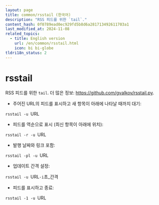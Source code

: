 ```yaml
---
layout: page
title: common/rsstail (한국어)
description: "RSS 피드를 위한 `tail`."
content_hash: 0f0789ead0ec929fd5b8d6a281713492611703a1
last_modified_at: 2024-11-08
related_topics:
  - title: English version
    url: /en/common/rsstail.html
    icon: bi bi-globe
tldri18n_status: 2
---
```

# rsstail

RSS 피드를 위한 `tail`.
더 많은 정보: <https://github.com/gvalkov/rsstail.py>.

- 주어진 URL의 피드를 표시하고 새 항목이 아래에 나타날 때까지 대기:

`rsstail -u `<span class="tldr-var badge badge-pill bg-dark-lm bg-white-dm text-white-lm text-dark-dm font-weight-bold">URL</span>

- 피드를 역순으로 표시 (최신 항목이 아래에 위치):

`rsstail -r -u `<span class="tldr-var badge badge-pill bg-dark-lm bg-white-dm text-white-lm text-dark-dm font-weight-bold">URL</span>

- 발행 날짜와 링크 포함:

`rsstail -pl -u `<span class="tldr-var badge badge-pill bg-dark-lm bg-white-dm text-white-lm text-dark-dm font-weight-bold">URL</span>

- 업데이트 간격 설정:

`rsstail -u `<span class="tldr-var badge badge-pill bg-dark-lm bg-white-dm text-white-lm text-dark-dm font-weight-bold">URL</span>` -i `<span class="tldr-var badge badge-pill bg-dark-lm bg-white-dm text-white-lm text-dark-dm font-weight-bold">초_간격</span>

- 피드를 표시하고 종료:

`rsstail -1 -u `<span class="tldr-var badge badge-pill bg-dark-lm bg-white-dm text-white-lm text-dark-dm font-weight-bold">URL</span>
